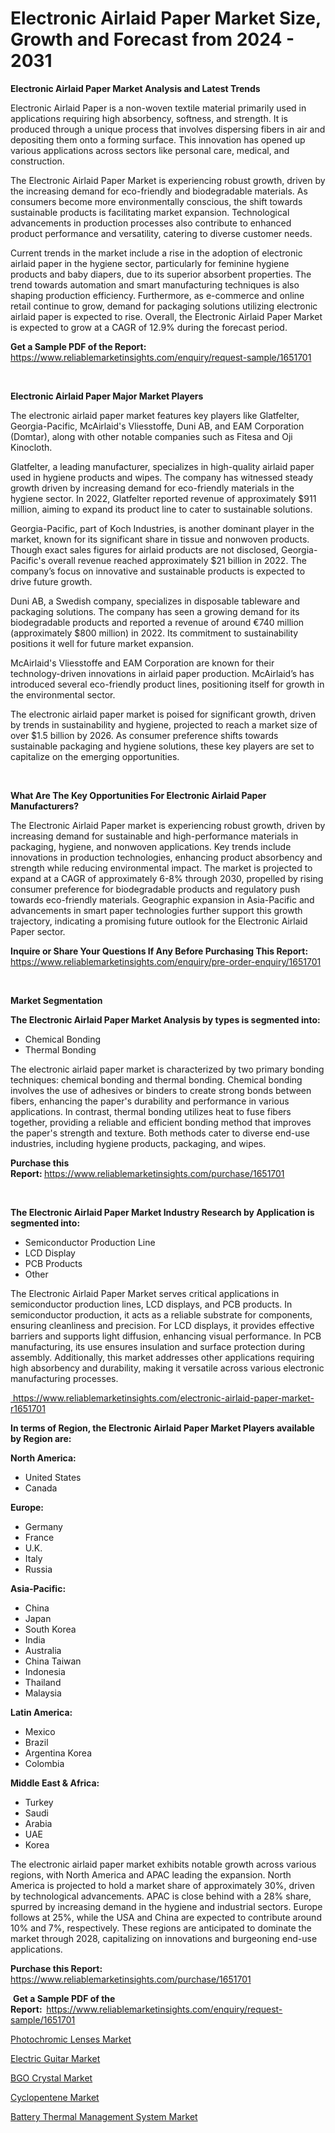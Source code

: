 <p><h1>Electronic Airlaid Paper Market Size, Growth and Forecast from 2024 - 2031</h1></p><p><strong>Electronic Airlaid Paper Market Analysis and Latest Trends</strong></p>
<p><p>Electronic Airlaid Paper is a non-woven textile material primarily used in applications requiring high absorbency, softness, and strength. It is produced through a unique process that involves dispersing fibers in air and depositing them onto a forming surface. This innovation has opened up various applications across sectors like personal care, medical, and construction.</p><p>The Electronic Airlaid Paper Market is experiencing robust growth, driven by the increasing demand for eco-friendly and biodegradable materials. As consumers become more environmentally conscious, the shift towards sustainable products is facilitating market expansion. Technological advancements in production processes also contribute to enhanced product performance and versatility, catering to diverse customer needs.</p><p>Current trends in the market include a rise in the adoption of electronic airlaid paper in the hygiene sector, particularly for feminine hygiene products and baby diapers, due to its superior absorbent properties. The trend towards automation and smart manufacturing techniques is also shaping production efficiency. Furthermore, as e-commerce and online retail continue to grow, demand for packaging solutions utilizing electronic airlaid paper is expected to rise. Overall, the Electronic Airlaid Paper Market is expected to grow at a CAGR of 12.9% during the forecast period.</p></p>
<p><strong>Get a Sample PDF of the Report:&nbsp;</strong> <a href="https://www.reliablemarketinsights.com/enquiry/request-sample/1651701?utm_campaign=1355&utm_medium=2&utm_source=Github&utm_content=ia&utm_term=27092024&utm_id=electronic-airlaid-paper">https://www.reliablemarketinsights.com/enquiry/request-sample/1651701</a></p>
<p>&nbsp;</p>
<p><strong>Electronic Airlaid Paper Major Market Players</strong></p>
<p><p>The electronic airlaid paper market features key players like Glatfelter, Georgia-Pacific, McAirlaid's Vliesstoffe, Duni AB, and EAM Corporation (Domtar), along with other notable companies such as Fitesa and Oji Kinocloth. </p><p>Glatfelter, a leading manufacturer, specializes in high-quality airlaid paper used in hygiene products and wipes. The company has witnessed steady growth driven by increasing demand for eco-friendly materials in the hygiene sector. In 2022, Glatfelter reported revenue of approximately $911 million, aiming to expand its product line to cater to sustainable solutions.</p><p>Georgia-Pacific, part of Koch Industries, is another dominant player in the market, known for its significant share in tissue and nonwoven products. Though exact sales figures for airlaid products are not disclosed, Georgia-Pacific's overall revenue reached approximately $21 billion in 2022. The company’s focus on innovative and sustainable products is expected to drive future growth.</p><p>Duni AB, a Swedish company, specializes in disposable tableware and packaging solutions. The company has seen a growing demand for its biodegradable products and reported a revenue of around €740 million (approximately $800 million) in 2022. Its commitment to sustainability positions it well for future market expansion.</p><p>McAirlaid's Vliesstoffe and EAM Corporation are known for their technology-driven innovations in airlaid paper production. McAirlaid’s has introduced several eco-friendly product lines, positioning itself for growth in the environmental sector. </p><p>The electronic airlaid paper market is poised for significant growth, driven by trends in sustainability and hygiene, projected to reach a market size of over $1.5 billion by 2026. As consumer preference shifts towards sustainable packaging and hygiene solutions, these key players are set to capitalize on the emerging opportunities.</p></p>
<p>&nbsp;</p>
<p><strong>What Are The Key Opportunities For Electronic Airlaid Paper Manufacturers?</strong></p>
<p><p>The Electronic Airlaid Paper market is experiencing robust growth, driven by increasing demand for sustainable and high-performance materials in packaging, hygiene, and nonwoven applications. Key trends include innovations in production technologies, enhancing product absorbency and strength while reducing environmental impact. The market is projected to expand at a CAGR of approximately 6-8% through 2030, propelled by rising consumer preference for biodegradable products and regulatory push towards eco-friendly materials. Geographic expansion in Asia-Pacific and advancements in smart paper technologies further support this growth trajectory, indicating a promising future outlook for the Electronic Airlaid Paper sector.</p></p>
<p><strong>Inquire or Share Your Questions If Any Before Purchasing This Report:</strong> <a href="https://www.reliablemarketinsights.com/enquiry/pre-order-enquiry/1651701?utm_campaign=1355&utm_medium=2&utm_source=Github&utm_content=ia&utm_term=27092024&utm_id=electronic-airlaid-paper">https://www.reliablemarketinsights.com/enquiry/pre-order-enquiry/1651701</a></p>
<p>&nbsp;</p>
<p><strong>Market Segmentation</strong></p>
<p><strong>The Electronic Airlaid Paper Market Analysis by types is segmented into:</strong></p>
<p><ul><li>Chemical Bonding</li><li>Thermal Bonding</li></ul></p>
<p><p>The electronic airlaid paper market is characterized by two primary bonding techniques: chemical bonding and thermal bonding. Chemical bonding involves the use of adhesives or binders to create strong bonds between fibers, enhancing the paper's durability and performance in various applications. In contrast, thermal bonding utilizes heat to fuse fibers together, providing a reliable and efficient bonding method that improves the paper's strength and texture. Both methods cater to diverse end-use industries, including hygiene products, packaging, and wipes.</p></p>
<p><strong>Purchase this Report:&nbsp;</strong><a href="https://www.reliablemarketinsights.com/purchase/1651701?utm_campaign=1355&utm_medium=2&utm_source=Github&utm_content=ia&utm_term=27092024&utm_id=electronic-airlaid-paper">https://www.reliablemarketinsights.com/purchase/1651701</a></p>
<p>&nbsp;</p>
<p><strong>The Electronic Airlaid Paper Market Industry Research by Application is segmented into:</strong></p>
<p><ul><li>Semiconductor Production Line</li><li>LCD Display</li><li>PCB Products</li><li>Other</li></ul></p>
<p><p>The Electronic Airlaid Paper Market serves critical applications in semiconductor production lines, LCD displays, and PCB products. In semiconductor production, it acts as a reliable substrate for components, ensuring cleanliness and precision. For LCD displays, it provides effective barriers and supports light diffusion, enhancing visual performance. In PCB manufacturing, its use ensures insulation and surface protection during assembly. Additionally, this market addresses other applications requiring high absorbency and durability, making it versatile across various electronic manufacturing processes.</p></p>
<p><a href="https://www.reliablemarketinsights.com/electronic-airlaid-paper-market-r1651701?utm_campaign=1355&utm_medium=2&utm_source=Github&utm_content=ia&utm_term=27092024&utm_id=electronic-airlaid-paper">&nbsp;https://www.reliablemarketinsights.com/electronic-airlaid-paper-market-r1651701</a></p>
<p><strong>In terms of Region, the Electronic Airlaid Paper Market Players available by Region are:</strong></p>
<p>
    <p> <strong> North America: </strong>
        <ul>
            <li>United States</li>
            <li>Canada</li>
        </ul>
        </p> 
    <p> <strong> Europe: </strong>
        <ul>
            <li>Germany</li>
            <li>France</li>
            <li>U.K.</li>
            <li>Italy</li>
            <li>Russia</li>
        </ul>
        </p> 
    <p> <strong> Asia-Pacific: </strong>
        <ul>
            <li>China</li>
            <li>Japan</li>
            <li>South Korea</li>
            <li>India</li>
            <li>Australia</li>
            <li>China Taiwan</li>
            <li>Indonesia</li>
            <li>Thailand</li>
            <li>Malaysia</li>
        </ul>
        </p> 
    <p> <strong> Latin America: </strong>
        <ul>
            <li>Mexico</li>
            <li>Brazil</li>
            <li>Argentina Korea</li>
            <li>Colombia</li>
        </ul>
        </p> 
    <p> <strong> Middle East & Africa: </strong>
        <ul>
            <li>Turkey</li>
            <li>Saudi</li>
            <li>Arabia</li>
            <li>UAE</li>
            <li>Korea</li>
        </ul>
    </p>
    </p>
<p><p>The electronic airlaid paper market exhibits notable growth across various regions, with North America and APAC leading the expansion. North America is projected to hold a market share of approximately 30%, driven by technological advancements. APAC is close behind with a 28% share, spurred by increasing demand in the hygiene and industrial sectors. Europe follows at 25%, while the USA and China are expected to contribute around 10% and 7%, respectively. These regions are anticipated to dominate the market through 2028, capitalizing on innovations and burgeoning end-use applications.</p></p>
<p><strong>Purchase this Report: </strong><a href="https://www.reliablemarketinsights.com/purchase/1651701?utm_campaign=1355&utm_medium=2&utm_source=Github&utm_content=ia&utm_term=27092024&utm_id=electronic-airlaid-paper">https://www.reliablemarketinsights.com/purchase/1651701</a></p>
<p>&nbsp;<strong>Get a Sample PDF of the Report:&nbsp;&nbsp;</strong><a href="https://www.reliablemarketinsights.com/enquiry/request-sample/1651701?utm_campaign=1355&utm_medium=2&utm_source=Github&utm_content=ia&utm_term=27092024&utm_id=electronic-airlaid-paper">https://www.reliablemarketinsights.com/enquiry/request-sample/1651701</a></p>
<p><strong></strong></p>
<p><p><a href="https://issuu.com/reportprime-2/docs/photochromic-lenses-market-size-203_a2e909de8e6bcd?utm_campaign=1355&utm_medium=2&utm_source=Github&utm_content=ia&utm_term=27092024&utm_id=electronic-airlaid-paper">Photochromic Lenses Market</a></p><p><a href="https://issuu.com/reportprime-2/docs/electric-guitar-market-size-2030.pp_e40bcb5ac029b6?utm_campaign=1355&utm_medium=2&utm_source=Github&utm_content=ia&utm_term=27092024&utm_id=electronic-airlaid-paper">Electric Guitar Market</a></p><p><a href="https://www.linkedin.com/pulse/emerging-opportunities-challenges-global-bgo-crystal-fwgxe?utm_campaign=1355&utm_medium=2&utm_source=Github&utm_content=ia&utm_term=27092024&utm_id=electronic-airlaid-paper">BGO Crystal Market</a></p><p><a href="https://www.linkedin.com/pulse/cyclopentene-market-forecast-global-trends-analysis-0i1ye?utm_campaign=1355&utm_medium=2&utm_source=Github&utm_content=ia&utm_term=27092024&utm_id=electronic-airlaid-paper">Cyclopentene Market</a></p><p><a href="https://www.linkedin.com/pulse/battery-thermal-management-system-market-global-regional-analysis-q7hif?utm_campaign=1355&utm_medium=2&utm_source=Github&utm_content=ia&utm_term=27092024&utm_id=electronic-airlaid-paper">Battery Thermal Management System Market</a></p></p>